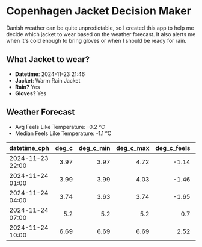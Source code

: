 
# Copenhagen Jacket Decision Maker

Danish weather can be quite unpredictable, so I created this app to help me decide which jacket to wear based on the weather forecast. 
It also alerts me when it's cold enough to bring gloves or when I should be ready for rain.

## What Jacket to wear?

- **Datetime**: 2024-11-23 21:46
- **Jacket**: Warm Rain Jacket
- **Rain?** Yes
- **Gloves?** Yes

## Weather Forecast
- Avg Feels Like Temperature: -0.2 °C
- Median Feels Like Temperature: -1.1 °C

| datetime_cph     |   deg_c |   deg_c_min |   deg_c_max |   deg_c_feels | weather   | wind   | rain   |
|:-----------------|--------:|------------:|------------:|--------------:|:----------|:-------|:-------|
| 2024-11-23 22:00 |    3.97 |        3.97 |        4.72 |         -1.14 | Clouds    | High   | None   |
| 2024-11-24 01:00 |    3.99 |        3.99 |        4.03 |         -1.46 | Rain      | High   | Low    |
| 2024-11-24 04:00 |    3.74 |        3.63 |        3.74 |         -1.65 | Rain      | High   | Low    |
| 2024-11-24 07:00 |    5.2  |        5.2  |        5.2  |          0.7  | Rain      | High   | Low    |
| 2024-11-24 10:00 |    6.69 |        6.69 |        6.69 |          2.52 | Rain      | High   | Medium |
        